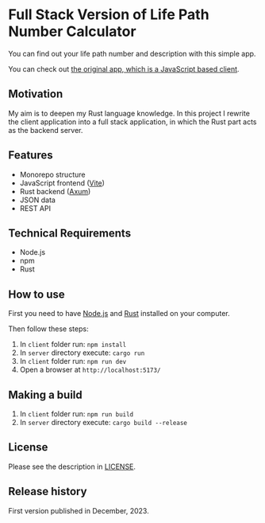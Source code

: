 # Full Stack Version of Life Path Number Calculator

You can find out your life path number and description with this simple app.

You can check out [the original app, which is a JavaScript based client](https://github.com/krondorl/life-path-number).

## Motivation

My aim is to deepen my Rust language knowledge. In this project I rewrite the client application into a full stack application, in which the Rust part acts as the backend server.

## Features

- Monorepo structure
- JavaScript frontend ([Vite](https://vitejs.dev/))
- Rust backend ([Axum](https://crates.io/crates/axum))
- JSON data
- REST API

## Technical Requirements

- Node.js
- npm
- Rust

## How to use

First you need to have [Node.js](https://nodejs.org/en) and [Rust](https://www.rust-lang.org/tools/install) installed on your computer.

Then follow these steps:

1. In `client` folder run: `npm install`
1. In `server` directory execute: `cargo run`
1. In `client` folder run: `npm run dev`
1. Open a browser at `http://localhost:5173/`

## Making a build

1. In `client` folder run: `npm run build`
1. In `server` directory execute: `cargo build --release`

## License

Please see the description in [LICENSE](LICENSE).

## Release history

First version published in December, 2023.
